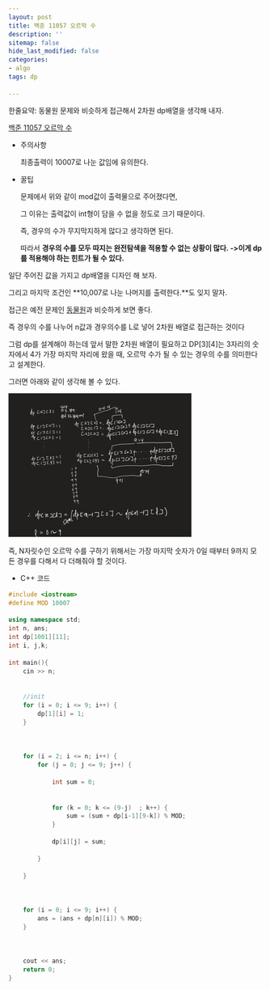 ```yaml
---
layout: post
title: 백준 11057 오르막 수
description: ''
sitemap: false
hide_last_modified: false
categories:
- algo
tags: dp

---
```

한줄요약: 동물원 문제와 비슷하게 접근해서 2차원 dp배열을 생각해 내자.

[백준 11057 오르막 수](https://www.acmicpc.net/problem/11057)

* 주의사항

  최종출력이 10007로 나눈 값임에 유의한다.
* 꿀팁

  문제에서 위와 같이 mod값이 출력물으로 주어졌다면,

  그 이유는 출력값이 int형이 담을 수 없을 정도로 크기 때문이다.

  즉, 경우의 수가 무지막지하게 많다고 생각하면 된다.

  따라서 **경우의 수를 모두 따지는 완전탐색을 적용할 수 없는 상황이 많다. ->이게 dp를 적용해야 하는 힌트가 될 수 있다.**

일단 주어진 값을 가지고 dp배열을 디자인 해 보자.

그리고 마지막 조건인 **10,007로 나눈 나머지를 출력한다.**도 잊지 말자.

접근은 예전 문제인 [동물원](https://www.acmicpc.net/problem/1309)과 비슷하게 보면 좋다.

즉 경우의 수를 나누어 n값과 경우의수를 L로 넣어 2차원 배열로 접근하는 것이다

그럼 dp를 설계해야 하는데 앞서 말한 2차원 배열이 필요하고 DP\[3\]\[4\]는 3자리의 숫자에서 4가 가장 마지막 자리에 왔을 때, 오르막 수가 될 수 있는 경우의 수를 의미한다고 설계한다.

그러면 아래와 같이 생각해 볼 수 있다.

![](/uploads/blackboard.jpg) 

즉, N자릿수인 오르막 수를 구하기 위해서는 가장 마지막 숫자가 0일 때부터 9까지 모든 경우를 다해서 다 더해줘야 할 것이다.

* C++ 코드

```cpp
#include <iostream>
#define MOD 10007

using namespace std;
int n, ans;
int dp[1001][11];
int i, j,k;

int main(){
    cin >> n;
    

    //init
    for (i = 0; i <= 9; i++) {
        dp[1][i] = 1;
    }



    for (i = 2; i <= n; i++) {
        for (j = 0; j <= 9; j++) {

            int sum = 0;

            
            for (k = 0; k <= (9-j)  ; k++) {
                sum = (sum + dp[i-1][9-k]) % MOD;
            }

            dp[i][j] = sum;

        }

    }



    for (i = 0; i <= 9; i++) {
        ans = (ans + dp[n][i]) % MOD;
    }



    cout << ans;
    return 0;
}
```